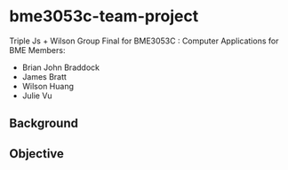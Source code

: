 # bme3053c-team-project
Triple Js + Wilson Group Final for BME3053C : Computer Applications for BME
Members: 
- Brian John Braddock
- James Bratt
- Wilson Huang
- Julie Vu

## Background

## Objective
